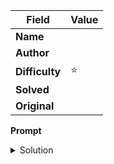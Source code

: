 |Field|Value|
|---|---|
|**Name**|
|**Author**||
|**Difficulty**|⭐️|
|**Solved**||
|**Original**||

**Prompt**
> 

<details>
<summary>Solution</summary>
</details>
